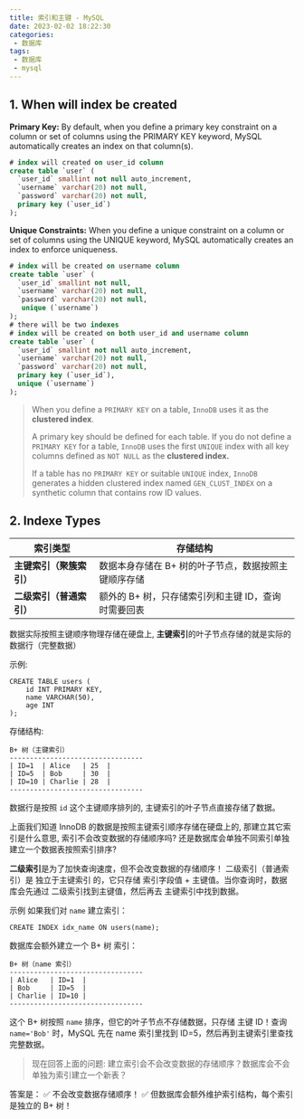 ```yaml
---
title: 索引和主键 - MySQL
date: 2023-02-02 18:22:30
categories:
 - 数据库
tags:
 - 数据库
 - mysql
---
```


## 1. When will index be created

**Primary Key:** By default, when you define a primary key constraint on a column or set of columns using the PRIMARY KEY keyword, MySQL automatically creates an index on that column(s). 

```sql
# index will created on user_id column
create table `user` (
  `user_id` smallint not null auto_increment,
  `username` varchar(20) not null,
  `password` varchar(20) not null,
  primary key (`user_id`)
);
```

**Unique Constraints:** When you define a unique constraint on a column or set of columns using the UNIQUE keyword, MySQL automatically creates an index to enforce uniqueness. 

```sql
# index will be created on username column
create table `user` (
  `user_id` smallint not null,
  `username` varchar(20) not null,
  `password` varchar(20) not null,
   unique (`username`)
);
# there will be two indexes
# index will be created on both user_id and username column
create table `user` (
  `user_id` smallint not null auto_increment,
  `username` varchar(20) not null,
  `password` varchar(20) not null,
  primary key (`user_id`),
  unique (`username`)
);
```

> When you define a `PRIMARY KEY` on a table, `InnoDB` uses it as the **clustered index**. 
>
> A primary key should be defined for each table. If you do not define a `PRIMARY KEY` for a table, `InnoDB` uses the first `UNIQUE` index with all key columns defined as `NOT NULL` as the **clustered index.**
>
> If a table has no `PRIMARY KEY` or suitable `UNIQUE` index, `InnoDB` generates a hidden clustered index named `GEN_CLUST_INDEX` on a synthetic column that contains row ID values.

## 2. Indexe Types

| **索引类型**             | **存储结构**                                         |
| ------------------------ | ---------------------------------------------------- |
| **主键索引（聚簇索引）** | 数据本身存储在 B+ 树的叶子节点，数据按照主键顺序存储 |
| **二级索引（普通索引）** | 额外的 B+ 树，只存储索引列和主键 ID，查询时需要回表  |

数据实际按照主键顺序物理存储在硬盘上, **主键索引**的叶子节点存储的就是实际的数据行（完整数据）

示例:

```mysql
CREATE TABLE users (
    id INT PRIMARY KEY,
    name VARCHAR(50),
    age INT
);
```

存储结构:

```mysql
B+ 树（主键索引）
---------------------------------
| ID=1  | Alice   | 25  |
| ID=5  | Bob     | 30  |
| ID=10 | Charlie | 28  |
---------------------------------
```

数据行是按照 `id` 这个主键顺序排列的, 主键索引的叶子节点直接存储了数据。

上面我们知道 InnoDB 的数据是按照主键索引顺序存储在硬盘上的, 那建立其它索引是什么意思, 索引不会改变数据的存储顺序吗? 还是数据库会单独不同索引单独建立一个数据表按照索引排序? 

**二级索引**是为了加快查询速度，但不会改变数据的存储顺序！ 二级索引（普通索引）是 独立于主键索引 的，它只存储 索引字段值 + 主键值。当你查询时，数据库会先通过 二级索引找到主键值，然后再去 主键索引中找到数据。

示例 如果我们对 `name` 建立索引：

```mysql
CREATE INDEX idx_name ON users(name);
```

数据库会额外建立一个 B+ 树 索引：

```mysql
B+ 树（name 索引）
---------------------------------
| Alice   | ID=1  |
| Bob     | ID=5  |
| Charlie | ID=10 |
---------------------------------
```

这个 B+ 树按照 `name` 排序，但它的叶子节点不存储数据，只存储 主键 ID！查询 `name='Bob'` 时，MySQL 先在 name 索引里找到 ID=5，然后再到主键索引里查找完整数据。

> 现在回答上面的问题: 建立索引会不会改变数据的存储顺序？数据库会不会单独为索引建立一个新表？

答案是： ✅ 不会改变数据存储顺序！ ✅ 但数据库会额外维护索引结构，每个索引是独立的 B+ 树！

